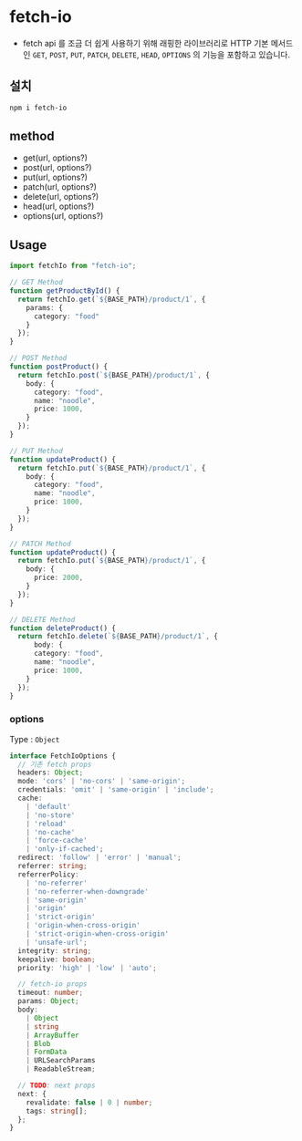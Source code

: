 # fetch-io

- fetch api 를 조금 더 쉽게 사용하기 위해 래핑한 라이브러리로 HTTP 기본 메서드인 `GET`, `POST`, `PUT`, `PATCH`, `DELETE`, `HEAD`, `OPTIONS` 의 기능을 포함하고 있습니다.

## 설치

```bash
npm i fetch-io
```

## method

- get(url, options?)
- post(url, options?)
- put(url, options?)
- patch(url, options?)
- delete(url, options?)
- head(url, options?)
- options(url, options?)

## Usage

```TypeScript
import fetchIo from "fetch-io";

// GET Method
function getProductById() {
  return fetchIo.get(`${BASE_PATH}/product/1`, {
    params: {
      category: "food"
    }
  });
}

// POST Method
function postProduct() {
  return fetchIo.post(`${BASE_PATH}/product/1`, {
    body: {
      category: "food",
      name: "noodle",
      price: 1000,
    }
  });
}

// PUT Method
function updateProduct() {
  return fetchIo.put(`${BASE_PATH}/product/1`, {
    body: {
      category: "food",
      name: "noodle",
      price: 1000,
    }
  });
}

// PATCH Method
function updateProduct() {
  return fetchIo.put(`${BASE_PATH}/product/1`, {
    body: {
      price: 2000,
    }
  });
}

// DELETE Method
function deleteProduct() {
  return fetchIo.delete(`${BASE_PATH}/product/1`, {
      body: {
      category: "food",
      name: "noodle",
      price: 1000,
    }
  });
}
```

### options

Type : `Object`

```typescript
interface FetchIoOptions {
  // 기존 fetch props
  headers: Object;
  mode: 'cors' | 'no-cors' | 'same-origin';
  credentials: 'omit' | 'same-origin' | 'include';
  cache:
    | 'default'
    | 'no-store'
    | 'reload'
    | 'no-cache'
    | 'force-cache'
    | 'only-if-cached';
  redirect: 'follow' | 'error' | 'manual';
  referrer: string;
  referrerPolicy:
    | 'no-referrer'
    | 'no-referrer-when-downgrade'
    | 'same-origin'
    | 'origin'
    | 'strict-origin'
    | 'origin-when-cross-origin'
    | 'strict-origin-when-cross-origin'
    | 'unsafe-url';
  integrity: string;
  keepalive: boolean;
  priority: 'high' | 'low' | 'auto';

  // fetch-io props
  timeout: number;
  params: Object;
  body:
    | Object
    | string
    | ArrayBuffer
    | Blob
    | FormData
    | URLSearchParams
    | ReadableStream;

  // TODO: next props
  next: {
    revalidate: false | 0 | number;
    tags: string[];
  };
}
```

